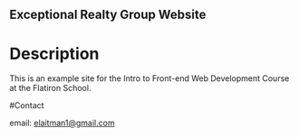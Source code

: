 Exceptional Realty Group Website
---

# Description

This is an example site for the Intro to Front-end Web Development Course at the Flatiron School.

#Contact

email: elaitman1@gmail.com
